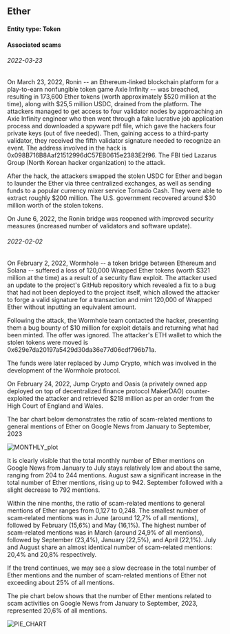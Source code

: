 ## Ether

#### Entity type: Token

#### Associated scams

###### 2022-03-23
On March 23, 2022, Ronin -- an Ethereum-linked blockchain platform for a play-to-earn nonfungible token game Axie Infinity -- was breached, resulting in 173,600 Ether tokens (worth approximately $520 million at the time), along with $25,5 million USDС, drained from the platform. The attackers managed to get access to four validator nodes by approaching an Axie Infinity engineer who then went through a fake lucrative job application process and downloaded a spyware pdf file, which gave the hackers four private keys (out of five needed). Then, gaining access to a third-party validator, they received the fifth validator signature needed to recognize an event. The address involved in the hack is 0x098B716B8Aaf21512996dC57EB0615e2383E2f96. The FBI tied Lazarus Group (North Korean hacker organization) to the attack. 

After the hack, the attackers swapped the stolen USDC for Ether and began to launder the Ether via three centralized exchanges, as well as sending funds to a popular currency mixer service Tornado Cash. They were able to extract roughly $200 million. The U.S. government recovered around $30 million worth of the stolen tokens. 

On June 6, 2022, the Ronin bridge was reopened with improved security measures (increased number of validators and software update).  

###### 2022-02-02
On February 2, 2022, Wormhole -- a token bridge between Ethereum and Solana -- suffered a loss of 120,000 Wrapped Ether tokens (worth $321 million at the time) as a result of a security flaw exploit. The attacker used an update to the project's GitHub repository which revealed a fix to a bug that had not been deployed to the project itself, which allowed the attacker to forge a valid signature for a transaction and mint 120,000 of Wrapped Ether without inputting an equivalent amount. 

Following the attack, the Wormhole team contacted the hacker, presenting them a bug bounty of $10 million for exploit details and returning what had been minted. The offer was ignored. The attacker's ETH wallet to which the stolen tokens were moved is 0x629e7da20197a5429d30da36e77d06cdf796b71a. 

The funds were later replaced by Jump Crypto, which was involved in the development of the Wormhole protocol. 

On February 24, 2022, Jump Crypto and Oasis (a privately owned app deployed on top of decentralized finance protocol MakerDAO) counter-exploited the attacker and retrieved $218 million as per an order from the High Court of England and Wales. 

The bar chart below demonstrates the ratio of scam-related mentions to general mentions of Ether on Google News from January to September, 2023

![MONTHLY_plot](https://github.com/fedorshm/crypto_challenge/assets/147091881/301785e5-2632-472f-95cb-103841b22dfc)

It is clearly visible that the total monthly number of Ether mentions on Google News from January to July stays relatively low and about the same, ranging from 204 to 244 mentions. August saw a significant increase in the total number of Ether mentions, rising up to 942. September followed with a slight decrease to 792 mentions. 

Within the nine months, the ratio of scam-related mentions to general mentions of Ether ranges from 0,127 to 0,248. The smallest number of scam-related mentions was in June (around 12,7% of all mentions), followed by February (15,6%) and May (16,1%). The highest number of scam-related mentions was in March (around 24,9% of all mentions), followed by September (23,4%), January (22,5%), and April (22,1%). July and August share an almost identical number of scam-related mentions: 20,4% and 20,8% respectively. 

If the trend continues, we may see a slow decrease in the total number of Ether mentions and the number of scam-related mentions of Ether not exceeding about 25% of all mentions. 

The pie chart below shows that the number of Ether mentions related to scam activities on Google News from January to September, 2023, represented 20,6% of all mentions. 

![PIE_CHART](https://github.com/fedorshm/crypto_challenge/assets/147091881/da921902-20d6-464c-90fc-9e34b5d07fcd)
